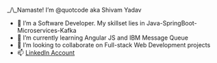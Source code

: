 _/\\_Namaste!  I’m @quotcode aka Shivam Yadav

- 👀 I’m a Software Developer. My skillset lies in Java-SpringBoot-Microservices-Kafka
- 🌱 I’m currently learning Angular JS and IBM Message Queue
- 💞️ I’m looking to collaborate on Full-stack Web Development projects
- 📫 
<a href="https://www.linkedin.com/in/quotcode/">LinkedIn Account</a>

<!---
quotcode/quotcode is a ✨ special ✨ repository because its `README.md` (this file) appears on your GitHub profile.
You can click the Preview link to take a look at your changes.
--->
